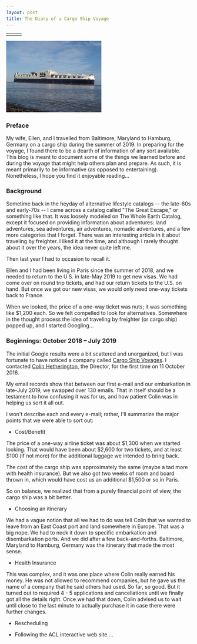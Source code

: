 ```yaml
---
layout: post
title: The Diary of a Cargo Ship Voyage
---
```


<table style="width:100%">
  <tr>
  <td></td>
  <td><a href="https://github.com/vmsmith/vmsmith.github.io/blob/master/images/Atlantic_Sky.jpg"></td>
  <td></td>
  </tr>
</table>
  
![Atlantic Sky](/images/Atlantic_Sky.jpg "Atlantic Sky")


### Preface  

My wife, Ellen, and I travelled from Baltimore, Maryland to Hamburg, Germany on a cargo ship during the summer of 2019.  In preparing for the voyage, I found there to be a dearth of information of any sort available.  This blog is meant to document some of the things we learned before and during the voyage that might help others plan and prepare.  As such, it is meant primarily to be informative (as opposed to entertaining).  Nonetheless, I hope you find it enjoyable reading...

### Background  

Sometime back in the heyday of alternative lifestyle catalogs -- the late-60s and early-70s -- I came across a catalog called "The Great Escape," or something like that. It was loosely modeled on The Whole Earth Catalog, except it focused on providing information about adventures: land adventures, sea adventures, air adventures, nomadic adventures, and a few more categories that I forget.  There was an interesting article in it about traveling by freighter.  I liked it at the time, and although I rarely thought about it over the years, the idea never quite left me.

Then last year I had to occasion to recall it.  

Ellen and I had been living in Paris since the summer of 2018, and we needed to return to the U.S. in late-May 2019 to get new visas.  We had come over on round trip tickets, and had our return tickets to the U.S. on hand.  But once we got our new visas, we would only need one-way tickets back to France.

When we looked, the price of a one-way ticket was nuts; it was something like $1,200 each.  So we felt compelled to look for alternatives.  Somewhere in the thought process the idea of traveling by freighter (or cargo ship) popped up, and I started Googling...  

### Beginnings: October 2018 – July 2019

The initial Google results were a bit scattered and unorganized, but I was fortunate to have noticed a company called [Cargo Ship Voyages](https://www.cargoshipvoyages.com).  I contacted [Colin Hetherington](https://www.linkedin.com/in/colin-hetherington-6658a17/), the Director, for the first time on 11 October 2018.  

My email records show that between our first e-mail and our embarkation in late-July 2019, we swapped over 130 emails. That in itself should be a testament to how confusing it was for us, and how patient Colin was in helping us sort it all out.

I won't describe each and every e-mail; rather, I'll summarize the major points that we were able to sort out:

* Cost/Benefit 

The price of a one-way airline ticket was about $1,300 when we started looking.  That would have been about $2,600 for two tickets, and at least $100 (if not more) for the additional luggage we intended to bring back.

The cost of the cargo ship was approximately the same (maybe a tad more with health insurance).  But we also got two weeks of room and board thrown in, which would have cost us an additional $1,500 or so in Paris.

So on balance, we realized that from a purely financial point of view, the cargo ship was a bit better.

* Choosing an itinerary  

We had a vague notion that all we had to do was tell Colin that we wanted to leave from an East Coast port and land somewhere in Europe. That was a big nope. We had to neck it down to specific embarkation and disembarkation ports.  And we did after a few back-and-forths.  Baltimore, Maryland to Hamburg, Germany was the itinerary that made the most sense.

* Health Insurance

This was complex, and it was one place where Colin really earned his money. He was not allowed to recommend companies, but he gave us the name of a company that he said others had used.  So far, so good. But it turned out to required 4 - 5 applications and cancellations until we finally got all the details right.  Once we had that down, Colin advised us to wait until close to the last minute to actually purchase it in case there were further changes.

* Rescheduling

* Following the ACL interactive web site….

